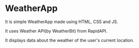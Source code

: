 # WeatherApp

It is simple WeatherApp made using HTML, CSS and JS.

It uses Weather API(by WeatherBit) from RapidAPI.

It displays data about the weather of the user's current location.
